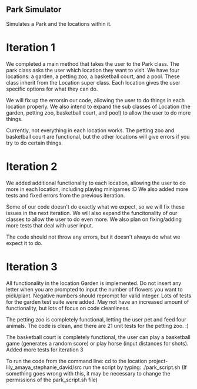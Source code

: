 ## Park Simulator
Simulates a Park and the locations within it.

# Iteration 1
We completed a main method that takes the user to the Park class. The park class asks the user which location they want to visit. We have four locations: a garden, a petting zoo, a basketball court, and a pool. These class inherit from the Location super class. Each location gives the user specific options for what they can do. 

We will fix up the errorsin our code, allowing the user to do things in each location properly. We also intend to expand the sub classes of Location (the garden, petting zoo, basketball court, and pool) to allow the user to do more things. 

Currently, not everything in each location works. The petting zoo and basketball court are functional, but the other locations will give errors if you try to do certain things.

# Iteration 2
We added additional functionality to each location, allowing the user to do more in each location, including playing minigames :D 
We also added more tests and fixed errors from the previous iteration.

Some of our code doesn't do exactly what we expect, so we will fix these issues in the next iteration. We will also expand the funcitonality of our classes to allow the user to do even more. We also plan on fixing/adding more tests that deal with user input. 

The code should not throw any errors, but it doesn't always do what we expect it to do.

# Iteration 3
All functionality in the location Garden is implemented. Do not insert any letter when you are prompted to input the number of flowers you want to pick/plant. Negative numbers should reprompt for valid integer. Lots of tests for the garden test suite were added. May not have an increased amount of functionality, but lots of focus on code cleanliness. 

The petting zoo is completely functional, letting the user pet and feed four animals. The code is clean, and there are 21 unit tests for the petting zoo. :)

The basketball court is completely functional, the user can play a basketball game (generates a random score) or play horse (input distances for shots). Added more tests for iteration 3

To run the code from the command line:
cd to the location project-lily_amaya_stephanie_david/src
run the script by typing: ./park_script.sh
(If something goes wrong with this, it may be necessary to change the permissions of the park_script.sh file)
